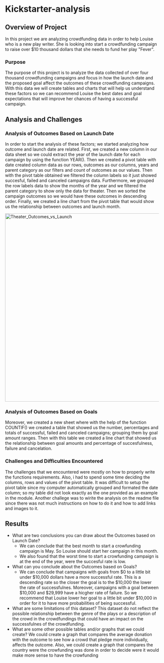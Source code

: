 # Kickstarter-analysis
## Overview of Project
In this project we are analyzing crowdfunding data in order to help Louise who is a new play writer. She is looking into start a crowdfunding campaign to raise over $10 thousand dollars that she needs to fund her play "Fever".    

### Purpose
The purpose of this project is to analyze the data collected of over four thousand  crowdfunding campaigns and focus in how the launch date and the proposed goal affect the outcomes of these crowdfunding campaigns. With this data we will create tables and charts that will help us understand these factors so we can recommend Louise the best dates and goal expectations that will improve her chances of having a successful campaign.
## Analysis and Challenges
### Analysis of Outcomes Based on Launch Date
  In order to start the analysis of these factors; we started analyzing how outcome and launch date are related. First, we created a new column in our data sheet so we could extract the year of the launch date for each campaign by using the function YEAR(). Then we created a pivot table with date created column data as our rows, outcomes as our columns, years and parent category as our filters and count of outcomes as our values. Then with the pivot table obtained we filtered the column labels so it just showed succesful, failed and canceled campaigns data. Furthermore, we grouped the row labels data to show the months of the year and we filtered the parent category to show only the data for theater. Then we sorted the campaign outcomes so we would have these outcomes in descending order. Finally, we created a line chart from the pivot table that would show us the relationship between outcomes and launch month.
  
<img width="614" alt="Theater_Outcomes_vs_Launch" src="https://user-images.githubusercontent.com/68616522/88498297-bc52ba80-cf90-11ea-8c9e-6b35e8393982.png">

### Analysis of Outcomes Based on Goals
  Moreover, we created a new sheet where with the help of the function COUNTIF() we created a table that showed us the number, percentages and totals of successful, failed and canceled campaigns; grouping them by goal amount ranges. Then with this table we created a line chart that showed us the relationship between goal amounts and percentage of succesfulness, failure and cancelation.
### Challenges and Difficulties Encountered
  The challenges that we encountered were mostly on how to properly write the functions requirements. Also, i had to spend some time deciding the columns, rows and values of the pivot table. It was difficult to setup the pivot table since my computer automatically grouped and formated the date column; so my table did not look exactly as the one provided as an example in the module. Another challege was to wirite the analysis on the readme file since there was not much instructions on how to do it and how to add links and images to it.
## Results

- What are two conclusions you can draw about the Outcomes based on Launch Date?
  * We can conclude that the best month to start a crowfunding campaign is May. So Louise should start her campaign in this month.
  * We also found that the worst time to start a crowfunding campaign is at the end of the year, were the succesful rate is low. 
- What can you conclude about the Outcomes based on Goals?
  * We can conclude that campaigns with goals from $0 to a little bit under $10,000 dollars have a more successful rate. This is a descending rate so the closer the goal is to the $10,000 the lower the rate of successfulnes. Moreover, campaigns with a goal between $10,000 and $29,999 have a hicgher rate of failure. So we recommend that Louise lower her goal to a little bit under $10,000 in order for it to have more probabilities of being successful.  
- What are some limitations of this dataset?
  This dataset do not reflect the possible relationship between the genre of the plays or a description of the crowd in the crowdfundings that could have an impact on the successfulnes of the crowdfunding.
- What are some other possible tables and/or graphs that we could create?
  We could create a graph that compares the average donation with the outcome to see how a crowd that pledge more individually, affects the outcome. Also, we could create a graph that compares the country were the crowfunding was done in order to decide were it would make more sense to have the crowfunding
